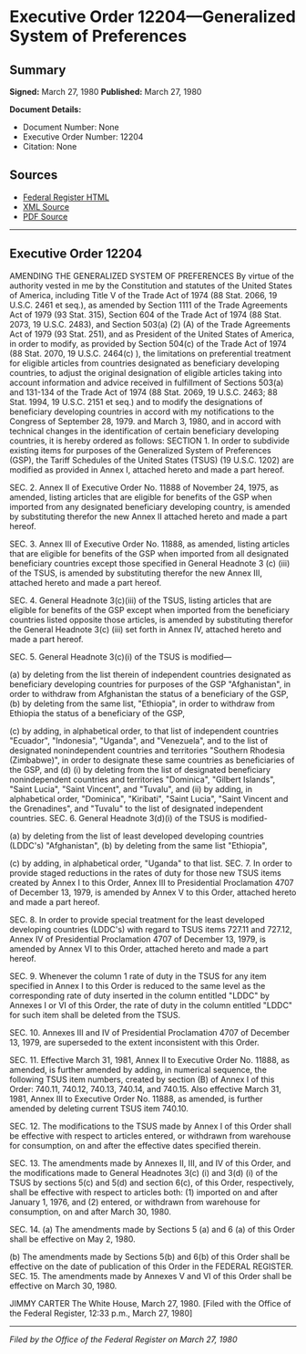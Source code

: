 # Executive Order 12204—Generalized System of Preferences

## Summary

**Signed:** March 27, 1980
**Published:** March 27, 1980

**Document Details:**
- Document Number: None
- Executive Order Number: 12204
- Citation: None

## Sources
- [Federal Register HTML](https://www.presidency.ucsb.edu/documents/executive-order-12204-generalized-system-preferences)
- [XML Source](None)
- [PDF Source](None)

---

## Executive Order 12204

AMENDING THE GENERALIZED SYSTEM OF PREFERENCES
By virtue of the authority vested in me by the Constitution and statutes of the United States of America, including Title V of the Trade Act of 1974 (88 Stat. 2066, 19 U.S.C. 2461 et seq.), as amended by Section 1111 of the Trade Agreements Act of 1979 (93 Stat. 315), Section 604 of the Trade Act of 1974 (88 Stat. 2073, 19 U.S.C. 2483), and Section 503(a) (2) (A) of the Trade Agreements Act of 1979 (93 Stat. 251), and as President of the United States of America, in order to modify, as provided by Section 504(c) of the Trade Act of 1974 (88 Stat. 2070, 19 U.S.C. 2464(c) ), the limitations on preferential treatment for eligible articles from countries designated as beneficiary developing countries, to adjust the original designation of eligible articles taking into account information and advice received in fulfillment of Sections 503(a) and 131-134 of the Trade Act of 1974 (88 Stat. 2069, 19 U.S.C. 2463; 88 Stat. 1994, 19 U.S.C. 2151 et seq.) and to modify the designations of beneficiary developing countries in accord with my notifications to the Congress of September 28, 1979. and March 3, 1980, and in accord with technical changes in the identification of certain beneficiary developing countries, it is hereby ordered as follows:
SECTION 1. In order to subdivide existing items for purposes of the Generalized System of Preferences (GSP), the Tariff Schedules of the United States (TSUS) (19 U.S.C. 1202) are modified as provided in Annex I, attached hereto and made a part hereof.

SEC. 2. Annex II of Executive Order No. 11888 of November 24, 1975, as amended, listing articles that are eligible for benefits of the GSP when imported from any designated beneficiary developing country, is amended by substituting therefor the new Annex II attached hereto and made a part hereof.

SEC. 3. Annex III of Executive Order No. 11888, as amended, listing articles that are eligible for benefits of the GSP when imported from all designated beneficiary countries except those specified in General Headnote 3 (c) (iii) of the TSUS, is amended by substituting therefor the new Annex III, attached hereto and made a part hereof.

SEC. 4. General Headnote 3(c)(iii) of the TSUS, listing articles that are eligible for benefits of the GSP except when imported from the beneficiary countries listed opposite those articles, is amended by substituting therefor the General Headnote 3(c) (iii) set forth in Annex IV, attached hereto and made a part hereof.

SEC. 5. General Headnote 3(c)(i) of the TSUS is modified—

(a) by deleting from the list therein of independent countries designated as beneficiary developing countries for purposes of the GSP "Afghanistan", in order to withdraw from Afghanistan the status of a beneficiary of the GSP,
(b) by deleting from the same list, "Ethiopia", in order to withdraw from Ethiopia the status of a beneficiary of the GSP,

(c) by adding, in alphabetical order, to that list of independent countries "Ecuador", "Indonesia", "Uganda", and "Venezuela", and to the list of designated nonindependent countries and territories "Southern Rhodesia (Zimbabwe)", in order to designate these same countries as beneficiaries of the GSP, and
(d) (i) by deleting from the list of designated beneficiary nonindependent countries and territories "Dominica", "Gilbert Islands", "Saint Lucia", "Saint Vincent", and "Tuvalu", and
    (ii) by adding, in alphabetical order, "Dominica", "Kiribati", "Saint Lucia", "Saint Vincent and the Grenadines", and "Tuvalu" to the list of designated independent countries.
SEC. 6. General Headnote 3(d)(i) of the TSUS is modified-

(a) by deleting from the list of least developed developing countries (LDDC's) "Afghanistan",
(b) by deleting from the same list "Ethiopia",

(c) by adding, in alphabetical order, "Uganda" to that list.
SEC. 7. In order to provide staged reductions in the rates of duty for those new TSUS items created by Annex I to this Order, Annex III to Presidential Proclamation 4707 of December 13, 1979, is amended by Annex V to this Order, attached hereto and made a part hereof.

SEC. 8. In order to provide special treatment for the least developed developing countries (LDDC's) with regard to TSUS items 727.11 and 727.12, Annex IV of Presidential Proclamation 4707 of December 13, 1979, is amended by Annex VI to this Order, attached hereto and made a part hereof.

SEC. 9. Whenever the column 1 rate of duty in the TSUS for any item specified in Annex I to this Order is reduced to the same level as the corresponding rate of duty inserted in the column entitled "LDDC" by Annexes I or VI of this Order, the rate of duty in the column entitled "LDDC" for such item shall be deleted from the TSUS.

SEC. 10. Annexes III and IV of Presidential Proclamation 4707 of December 13, 1979, are superseded to the extent inconsistent with this Order.

SEC. 11. Effective March 31, 1981, Annex II to Executive Order No. 11888, as amended, is further amended by adding, in numerical sequence, the following TSUS item numbers, created by section (B) of Annex I of this Order: 740.11, 740.12, 740.13, 740.14, and 740.15. Also effective March 31, 1981, Annex III to Executive Order No. 11888, as amended, is further amended by deleting current TSUS item 740.10.

SEC. 12. The modifications to the TSUS made by Annex I of this Order shall be effective with respect to articles entered, or withdrawn from warehouse for consumption, on and after the effective dates specified therein.

SEC. 13. The amendments made by Annexes II, III, and IV of this Order, and the modifications made to General Headnotes 3(c) (i) and 3(d) (i) of the TSUS by sections 5(c) and 5(d) and section 6(c), of this Order, respectively, shall be effective with respect to articles both: (1) imported on and after January 1, 1976, and (2) entered, or withdrawn from warehouse for consumption, on and after March 30, 1980.

SEC. 14. (a) The amendments made by Sections 5 (a) and 6 (a) of this Order shall be effective on May 2, 1980.

(b) The amendments made by Sections 5(b) and 6(b) of this Order shall be effective on the date of publication of this Order in the FEDERAL REGISTER.
SEC. 15. The amendments made by Annexes V and VI of this Order shall be effective on March 30, 1980.

JIMMY CARTER
The White House,
March 27, 1980.
[Filed with the Office of the Federal Register, 12:33 p.m., March 27, 1980]

---

*Filed by the Office of the Federal Register on March 27, 1980*
